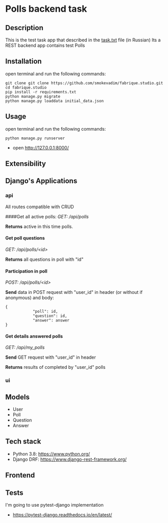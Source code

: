 # Polls backend task

## Description 

This is the test task app that described in the [task.txt](task.txt) file (in Russian)
Its a REST backend app contains test Polls

## Installation

open terminal and run the following commands:

```shell script
git clone git clone https://github.com/smokevadim/fabrique.studio.git
cd fabrique.studio
pip install -r requirements.txt
python manage.py migrate
python manage.py loaddata initial_data.json
```

## Usage

open terminal and run the following commands:

```shell script
python manage.py runserver
```

* open http://127.0.0.1:8000/

## Extensibility

## Django's Applications

### api
All routes compatible with CRUD

####Get all active polls:
_GET: /api/polls_

**Returns** active in this time polls.


#### Get poll questions
_GET: /api/polls/\<id\>_

**Returns** all questions in poll with "id" 


#### Participation in poll
_POST: /api/polls/\<id\>_

**Send** data in POST request with "user_id" in header (or without if anonymous) and body:
```
{           
            "poll": id,            
            "question": id,
            "answer": answer
}
```

#### Get details answered polls
_GET: /api/my_polls_

**Send** GET request with "user_id" in header

**Returns** results of completed by "user_id" polls

### ui

## Models

* User
* Poll
* Question
* Answer

## Tech stack 

* Python 3.8: https://www.python.org/
* Django DRF: https://www.django-rest-framework.org/

## Frontend

## Tests

I'm going to use pytest-django implementation
* https://pytest-django.readthedocs.io/en/latest/

